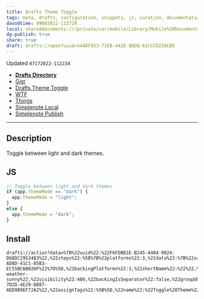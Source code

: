 ```yaml
---
title: Drafts Theme Toggle
tags: meta, drafts, configuration, snippets, js, curation, documentation, actions
davodtime: 09082022-113729
local: shareddocuments:///private/var/mobile/Library/Mobile%20Documents/iCloud~md~obsidian/Documents/OBSHIDDIAN/drafts/544DF933-71EB-442E-8DD8-61CCCD258CBD.md
dg-publish: true
share: true
draft: drafts://open?uuid=544DF933-71EB-442E-8DD8-61CCCD258CBD
---
```

Updated `07172022-112234`

- [**Drafts Directory**](https://directory.getdrafts.com/a/2BL)
- [Gist](https://gist.github.com/29bfc2049478942103f23a2dab62fefb)
- [Drafts Theme Toggle](drafts://open?uuid=544DF933-71EB-442E-8DD8-61CCCD258CBD)
- [WTF](https://davidblue.wtf/drafts/544DF933-71EB-442E-8DD8-61CCCD258CBD.html)
- [Things](things:///show?id=PT2mePJH1Y2ka6eqWdou3o)
- [Simplenote Local](simplenote://note/a2f12384eb5c4040978548a96371e0c0)
- [Simplenote Publish](http://simp.ly/publish/8SwzWC)

---

<script src="https://gist.github.com/extratone/29bfc2049478942103f23a2dab62fefb.js"></script>

## Description

Toggle between light and dark themes.

## JS

```js
// Toggle between light and dark themes
if (app.themeMode == "dark") {
  app.themeMode = "light";
}
else {
  app.themeMode = "dark";
}
```

## Install

```
drafts://action?data=%7B%22uuid%22:%22F6FDBB1E-B245-4404-9824-D68DC2953483%22,%22steps%22:%5B%7B%22platforms%22:3,%22data%22:%7B%22script%22:%22%5C/%5C/%20Toggle%20between%20light%20and%20dark%20themes%5Cnif%20(app.themeMode%20%3D%3D%20%5C%22dark%5C%22)%20%7B%5Cn%20%20app.themeMode%20%3D%20%5C%22light%5C%22;%5Cn%7D%5Cnelse%20%7B%5Cn%20%20app.themeMode%20%3D%20%5C%22dark%5C%22;%5Cn%7D%22,%22allowAsync%22:%22false%22%7D,%22type%22:%22script%22,%22isEnabled%22:true,%22uuid%22:%22618FF903-AD8D-41C1-85B3-EC55BC6B026F%22%7D%5D,%22backingPlatforms%22:3,%22shortName%22:%22%22,%22shouldConfirm%22:false,%22disposition%22:0,%22keyCommand%22:%7B%22optionKey%22:false,%22input%22:%22L%22,%22controlKey%22:true,%22commandKey%22:false,%22type%22:%22action%22,%22discoverabilityTitle%22:%22Toggle%20Theme%22,%22shiftKey%22:true%7D,%22logLevel%22:1,%22groupDisposition%22:0,%22notificationType%22:2,%22tintColor%22:%22gray%22,%22actionDescription%22:%22Toggle%20between%20light%20and%20dark%20themes.%22,%22keyUseIcon%22:true,%22icon%22:%22681-weather-sunny%22,%22visibility%22:480,%22backingIsSeparator%22:false,%22groupUUID%22:%22DA97D16B-7D2D-4E29-8B87-AED9B9EF72A2%22,%22assignTags%22:%5B%5D,%22name%22:%22Toggle%20Theme%22%7D
```